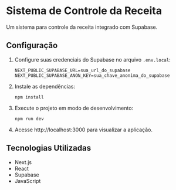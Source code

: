 # Sistema de Controle da Receita

Um sistema para controle da receita integrado com Supabase.

## Configuração

1. Configure suas credenciais do Supabase no arquivo `.env.local`:
   ```
   NEXT_PUBLIC_SUPABASE_URL=sua_url_do_supabase
   NEXT_PUBLIC_SUPABASE_ANON_KEY=sua_chave_anonima_do_supabase
   ```

2. Instale as dependências:
   ```
   npm install
   ```

3. Execute o projeto em modo de desenvolvimento:
   ```
   npm run dev
   ```

4. Acesse http://localhost:3000 para visualizar a aplicação.

## Tecnologias Utilizadas

- Next.js
- React
- Supabase
- JavaScript 